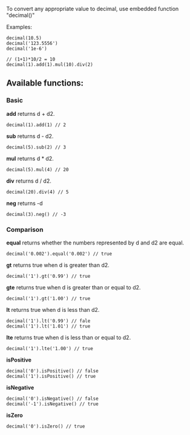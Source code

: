 To convert any appropriate  value to decimal, use embedded function "decimal()" 

Examples: 

    decimal(10.5)
    decimal('123.5556')
    decimal('1e-6')
    
    // (1+1)*10/2 = 10
    decimal(1).add(1).mul(10).div(2) 

## Available functions:

### Basic 

**add** returns d + d2.

    decimal(1).add(1) // 2

**sub** returns d - d2.

    decimal(5).sub(2) // 3

**mul** returns d * d2.

    decimal(5).mul(4) // 20

**div** returns d / d2.

    decimal(20).div(4) // 5

**neg** returns -d
    
    decimal(3).neg() // -3

### Comparison

**equal** returns whether the numbers represented by d and d2 are equal.

    decimal('0.002').equal('0.002') // true

**gt** returns true when d is greater than d2.

    decimal('1').gt('0.99') // true

**gte** returns true when d is greater than or equal to d2.

    decimal('1').gt('1.00') // true

**lt** returns true when d is less than d2.

    decimal('1').lt('0.99') // fale
    decimal('1').lt('1.01') // true

**lte** returns true when d is less than or equal to d2.

    decimal('1').lte('1.00') // true


**isPositive**

    decimal('0').isPositive() // false
    decimal('1').isPositive() // true

**isNegative**

    decimal('0').isNegative() // false
    decimal('-1').isNegative() // true

**isZero**

    decimal('0').isZero() // true